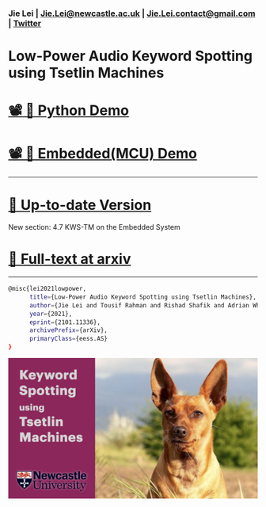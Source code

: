 ### Jie Lei | Jie.Lei@newcastle.ac.uk |  Jie.Lei.contact@gmail.com | [Twitter](https://twitter.com/That_JieLei)

# Low-Power Audio Keyword Spotting using Tsetlin Machines


# [📽 🐍 Python Demo](https://youtu.be/JW0tztpjX8k)

# [📽 📱 Embedded(MCU) Demo ](https://youtu.be/M_lY8SJH3yo)

---


# [📜 Up-to-date Version ](https://github.com/JieGH/about/blob/gh-pages/KWSTM/round_1_arxiv_Article__Low_Power_Audio_Keyword_Spotting_using_Tsetlin_Machines.pdf)
New section: 4.7 KWS-TM on the Embedded System

# [📜 Full-text at arxiv](https://arxiv.org/abs/2101.11336)
---

```bash
@misc{lei2021lowpower,
      title={Low-Power Audio Keyword Spotting using Tsetlin Machines}, 
      author={Jie Lei and Tousif Rahman and Rishad Shafik and Adrian Wheeldon and Alex Yakovlev and Ole-Christoffer Granmo and Fahim Kawsar and Akhil Mathur},
      year={2021},
      eprint={2101.11336},
      archivePrefix={arXiv},
      primaryClass={eess.AS}
}
```

![ ](pic.jpeg)

